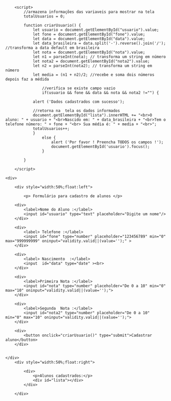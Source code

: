 <!DOCTYPE html>
<html>
<head>
	<title>Prova Javascript GitHub</title>
	<meta charset="utf-8" />
   <link href="cadastro.css" rel="stylesheet"/>

		<script>
			//armazena informações das variaveis para mostrar na tela 
			totalUsuarios = 0;

			function criarUsuario() {
				let usuario = document.getElementById("usuario").value; 
				let fone = document.getElementById("fone").value;
				let data = document.getElementById("data").value;
				let data_brasileira = data.split('-').reverse().join('/'); //transforma a data default em brasileira
				let nota = document.getElementById("nota").value;
				let n1 = parseInt(nota); // transforma um string em número
				let nota2 = document.getElementById("nota2").value;
				let n2 = parseInt(nota2); // transforma um string em número
				let media = (n1 + n2)/2; //recebe e soma dois números depois faz a médida
					
					//verifica se existe campo vazio
					if(usuario && fone && data && nota && nota2 !="") {

				alert ('Dados cadastrados com sucesso');

				//retorna na  tela os dados informados 	
				document.getElementById("lista").innerHTML += "<br>O aluno: " + usuario + "<br>Nascido em: " + data_brasileira + "<br>Tem o telefone número: " + fone + "<br> Sua média é: " + media + "<br>";
				totalUsuarios++;
				}
					else {
						alert ('Por favor ! Preencha TODOS os campos !');
						document.getElementById('usuario').focus();
					}

			}

		</script>

</head>
<body>


	<div>

		<div style="width:50%;float:left">

			<p> Formulário para cadastro de alunos </p>
 
		<div>
			<label>Nome do Aluno :</label>
			<input id="usuario" type="text" placeholder="Digite um nome"/>
		</div>	

		<div>
			<label> Telefone :</label>
	        <input id="fone" type="number" placeholder="123456789" min="0" max="999999999" oninput="validity.valid||(value='');" >
		</div>

		<div>
			<label> Nascimento  :</label>
  			<input  id="data" type="date" ><br>
  		</div>

  		<div>
			<label>Primeira Nota :</label>
			<input id="nota" type="number" placeholder="De 0 a 10" min="0" max="10" oninput="validity.valid||(value='');">
		</div>

		<div>
			<label>Segunda  Nota :</label>
			<input id="nota2" type="number" placeholder="De 0 a 10" min="0" max="10" oninput="validity.valid||(value='');">
		</div>
	
		<div>
			<button onclick="criarUsuario()" type="submit">Cadastrar aluno</button>
		</div>

		
	</div>
		<div style="width:50%;float:right">

			<div>
				<p>Alunos cadastrados:</p>
				<div id="lista"></div>
			</div>

		</div>
</div>
</body>
</html>


